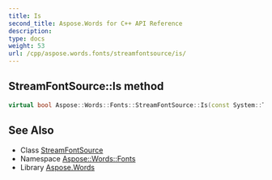 ```yaml
---
title: Is
second_title: Aspose.Words for C++ API Reference
description: 
type: docs
weight: 53
url: /cpp/aspose.words.fonts/streamfontsource/is/
---
```

## StreamFontSource::Is method




```cpp
virtual bool Aspose::Words::Fonts::StreamFontSource::Is(const System::TypeInfo &target) const override
```

## See Also

* Class [StreamFontSource](../)
* Namespace [Aspose::Words::Fonts](../../)
* Library [Aspose.Words](../../../)
